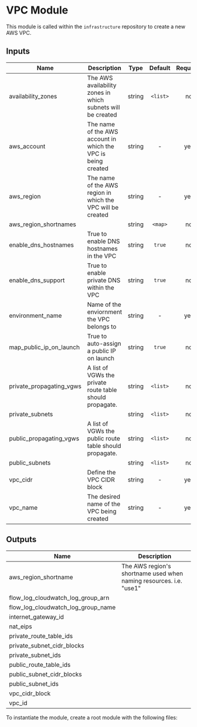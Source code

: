 # VPC Module

This module is called within the `infrastructure` repository to create a new AWS VPC.

## Inputs

| Name | Description | Type | Default | Required |
|------|-------------|:----:|:-----:|:-----:|
| availability_zones | The AWS availability zones in which subnets will be created | string | `<list>` | no |
| aws_account | The name of the AWS account in which the VPC is being created | string | - | yes |
| aws_region | The name of the AWS region in which the VPC will be created | string | - | yes |
| aws_region_shortnames |  | string | `<map>` | no |
| enable_dns_hostnames | True to enable DNS hostnames in the VPC | string | `true` | no |
| enable_dns_support | True to enable private DNS within the VPC | string | `true` | no |
| environment_name | Name of the enviornment the VPC belongs to | string | - | yes |
| map_public_ip_on_launch | True to auto-assign a public IP on launch | string | `true` | no |
| private_propagating_vgws | A list of VGWs the private route table should propagate. | string | `<list>` | no |
| private_subnets |  | string | `<list>` | no |
| public_propagating_vgws | A list of VGWs the public route table should propagate. | string | `<list>` | no |
| public_subnets |  | string | `<list>` | no |
| vpc_cidr | Define the VPC CIDR block | string | - | yes |
| vpc_name | The desired name of the VPC being created | string | - | yes |

## Outputs

| Name | Description |
|------|-------------|
| aws_region_shortname | The AWS region's shortname used when naming resources. i.e. "use1" |
| flow_log_cloudwatch_log_group_arn |  |
| flow_log_cloudwatch_log_group_name |  |
| internet_gateway_id |  |
| nat_eips |  |
| private_route_table_ids |  |
| private_subnet_cidr_blocks |  |
| private_subnet_ids |  |
| public_route_table_ids |  |
| public_subnet_cidr_blocks |  |
| public_subnet_ids |  |
| vpc_cidr_block |  |
| vpc_id |  |

To instantiate the module, create a root module with the following files:
